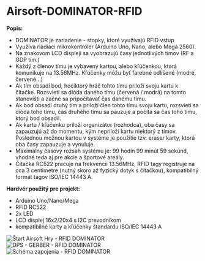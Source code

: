 # Airsoft-DOMINATOR-RFID
**Popis:**
* DOMINATOR je zariadenie - stopky, ktoré využívajú RFID vstup
* Využíva riadiaci mikrokontróler (Arduino Uno, Nano, alebo Mega 2560).
* Na znakovom LCD displeji sa vyobrazujú časy jednotlivých tímov (RF a GDP tím.)
* Každý z členov tímu je vybavený kartou, alebo kľúčenkou, ktorá komunikuje na 13.56MHz. Kľúčenky môžu byť farebné odlíšené (modré, červené...)
* Ak tím obsadí bod, hociktorý hráč tohto tímu priloží svoju kartu k čítačke. Rozsvieti sa dióda daného tímu (červená / modrá) na tomto stanovišti a začne sa pripočítavať čas danému tímu. 
* Ak bod obsadí druhý tím a priloží člen tohto tímu svoju kartu, rozsvieti sa dióda toho tímu, čas druhého tímu sa pauzuje a počíta sa čas toho tímu, ktorý bod obsadil. 
* Ak kartu / kľúčenku priloží organizátor (rozhodca), oba časy sa zapauzujú až do momentu, kým nepriloží kartu niektorý z tímov. Poslednou možnou kartou v systéme je použitie tzv. eraser karty, ktorá oba časy zapauzuje a vynuluje.
* Maximálny časový rozsah systému je: 99 hodín 99 minút 59 sekúnd, vhodné teda aj pre akcie a športové areály. 
* Čítačka RC522 pracuje na frekvencii 13.56MHz, RFID tagy registruje na cca 3 centimetre (nutný skoro až fyzický dotyk s čítačkou), kompatibilný formát tagov ISO/IEC 14443 A.

**Hardvér použitý pre projekt:**
* Arduino Uno/Nano/Mega
* RFID RC522
* 2x LED
* LCD displej 16x2/20x4 s I2C prevodníkom
* kompatibilné karty a kľúčenky štandardu ISO/IEC 14443 A

![Štart Airsoft Hry - RFID DOMINATOR](https://i.imgur.com/OY0geF2.jpg)
![DPS - GERBER - RFID DOMINATOR](https://i.imgur.com/YMe2Y4L.png)
![Schéma zapojenia - RFID DOMINATOR](https://i.imgur.com/g5ufkBO.png)
